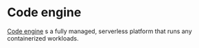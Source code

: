 # Code engine

[Code engine](https://cloud.ibm.com/docs/codeengine) s a fully managed, serverless platform that runs any containerized workloads.
